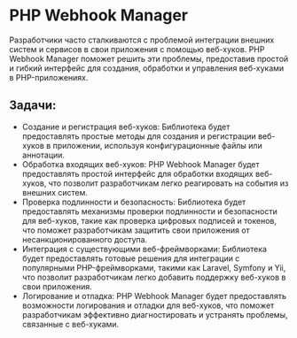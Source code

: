 # PHP Webhook Manager
Разработчики часто сталкиваются с проблемой интеграции внешних систем и сервисов в свои приложения с помощью веб-хуков. PHP Webhook Manager поможет решить эти проблемы, предоставив простой и гибкий интерфейс для создания, обработки и управления веб-хуками в PHP-приложениях.

## Задачи:

- Создание и регистрация веб-хуков: Библиотека будет предоставлять простые методы для создания и регистрации веб-хуков в приложении, используя конфигурационные файлы или аннотации.
- Обработка входящих веб-хуков: PHP Webhook Manager будет предоставлять простой интерфейс для обработки входящих веб-хуков, что позволит разработчикам легко реагировать на события из внешних систем.
- Проверка подлинности и безопасность: Библиотека будет предоставлять механизмы проверки подлинности и безопасности для веб-хуков, такие как проверка цифровых подписей и токенов, что поможет разработчикам защитить свои приложения от несанкционированного доступа.
- Интеграция с существующими веб-фреймворками: Библиотека будет предоставлять готовые решения для интеграции с популярными PHP-фреймворками, такими как Laravel, Symfony и Yii, что позволит разработчикам легко добавить поддержку веб-хуков в свои приложения.
- Логирование и отладка: PHP Webhook Manager будет предоставлять возможности логирования и отладки для веб-хуков, что поможет разработчикам эффективно диагностировать и устранять проблемы, связанные с веб-хуками.
